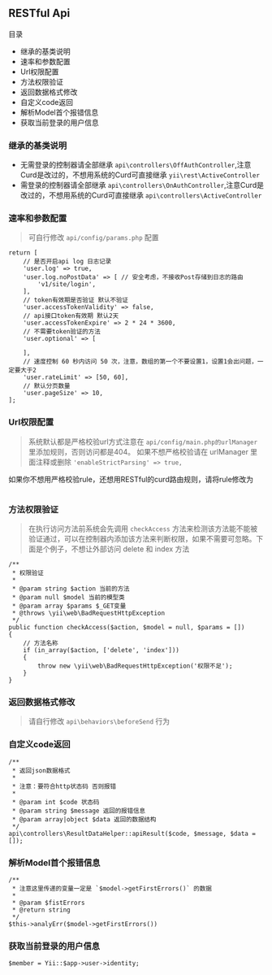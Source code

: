 ## RESTful Api

目录

- 继承的基类说明
- 速率和参数配置
- Url权限配置
- 方法权限验证
- 返回数据格式修改
- 自定义code返回
- 解析Model首个报错信息
- 获取当前登录的用户信息

### 继承的基类说明

- 无需登录的控制器请全部继承 `api\controllers\OffAuthController`,注意Curd是改过的，不想用系统的Curd可直接继承 `yii\rest\ActiveController`
- 需登录的控制器请全部继承 `api\controllers\OnAuthController`,注意Curd是改过的，不想用系统的Curd可直接继承 `api\controllers\ActiveController`

### 速率和参数配置

> 可自行修改 `api/config/params.php` 配置

```
return [
    // 是否开启api log 日志记录
    'user.log' => true,
    'user.log.noPostData' => [ // 安全考虑，不接收Post存储到日志的路由
        'v1/site/login',
    ],
    // token有效期是否验证 默认不验证
    'user.accessTokenValidity' => false,
    // api接口token有效期 默认2天
    'user.accessTokenExpire' => 2 * 24 * 3600,
    // 不需要token验证的方法
    'user.optional' => [

    ],
    // 速度控制 60 秒内访问 50 次，注意，数组的第一个不要设置1，设置1会出问题，一定要大于2
    'user.rateLimit' => [50, 60],
    // 默认分页数量
    'user.pageSize' => 10,
];
```
### Url权限配置

> 系统默认都是严格校验url方式注意在 `api/config/main.php的urlManager`里添加规则，否则访问都是404。
> 如果不想严格校验请在 urlManager 里面注释或删除 `'enableStrictParsing' => true,`

如果你不想用严格校验rule，还想用RESTful的curd路由规则，请将rule修改为

```

```

### 方法权限验证

> 在执行访问方法前系统会先调用 `checkAccess` 方法来检测该方法能不能被验证通过，可以在控制器内添加该方法来判断权限，如果不需要可忽略。下面是个例子，不想让外部访问 delete 和 index 方法

```
/**
 * 权限验证
 *
 * @param string $action 当前的方法
 * @param null $model 当前的模型类
 * @param array $params $_GET变量
 * @throws \yii\web\BadRequestHttpException
 */
public function checkAccess($action, $model = null, $params = [])
{
    // 方法名称
    if (in_array($action, ['delete', 'index']))
    {
        throw new \yii\web\BadRequestHttpException('权限不足');
    }
}
```

### 返回数据格式修改

> 请自行修改 `api\behaviors\beforeSend` 行为

### 自定义code返回

```
/**
 * 返回json数据格式
 *
 * 注意：要符合http状态码 否则报错
 * 
 * @param int $code 状态码
 * @param string $message 返回的报错信息
 * @param array|object $data 返回的数据结构
 */
api\controllers\ResultDataHelper::apiResult($code, $message, $data = []);
```

### 解析Model首个报错信息

```
/**
 * 注意这里传递的变量一定是 `$model->getFirstErrors()` 的数据
 *
 * @param $fistErrors
 * @return string
 */
$this->analyErr($model->getFirstErrors())
```

### 获取当前登录的用户信息

```
$member = Yii::$app->user->identity;
```
